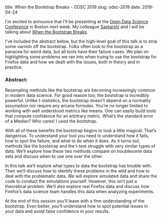 title: When the Bootstrap Breaks - ODSC 2019
slug: odsc-2019
date: 2019-04-24

I'm excited to announce that I'll be presenting at the
[Open Data Science Conference](https://odsc.com/boston)
in Boston next week.
My colleague [Saptarshi](https://www.linkedin.com/in/saptarshiguha/)
and I will be talking about
[When the Bootstrap Breaks](https://odsc.com/training/portfolio/when-the-bootstrap-breaks).

I've included the abstract below,
but the high-level goal of this talk is to strip some varnish off the bootstrap.
Folks often look to the bootstrap as a panacea for weird data,
but all tools have their failure cases.
We plan on highlighting some problems we ran into
when trying to use the bootstrap for Firefox data
and how we dealt with the issues, both in theory and in practice.

### Abstract:

Resampling methods like the bootstrap are becoming increasingly common in modern data science.
For good reason too;
the bootstrap is incredibly powerful.
Unlike t-statistics, the bootstrap doesn’t depend on a normality assumption
nor require any arcane formulas.
You’re no longer limited to working with well understood metrics like means.
One can easily build tools that compute confidence for an arbitrary metric.
What’s the standard error of a Median?
Who cares! I used the bootstrap.

With all of these benefits the bootstrap begins to look a little magical.
That’s dangerous.
To understand your tool you need to understand how it fails,
how to spot the failure, and what to do when it does.
As it turns out, methods like the bootstrap and the t-test
struggle with very similar types of data.
We’ll explore how these two methods compare on troublesome data sets
and discuss when to use one over the other.

In this talk we’ll explore what types to data the bootstrap has trouble with.
Then we’ll discuss how to identify these problems in the wild
and how to deal with the problematic data.
We will explore simulated data and share the code to conduct the simulations yourself.
However, this isn’t just a theoretical problem.
We’ll also explore real Firefox data and discuss how Firefox’s data science team
handles this data when analyzing experiments.

At the end of this session you’ll leave with a firm understanding of the bootstrap.
Even better, you’ll understand how to spot potential issues in your data
and avoid false confidence in your results.

